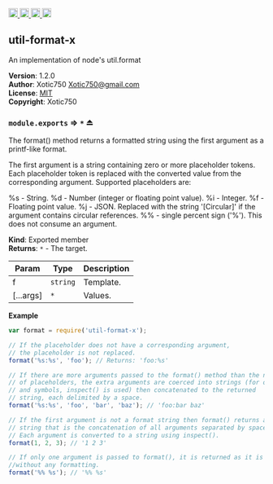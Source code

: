 <a href="https://travis-ci.org/Xotic750/util-format-x"
   title="Travis status">
<img
   src="https://travis-ci.org/Xotic750/util-format-x.svg?branch=master"
   alt="Travis status" height="18"/>
</a>
<a href="https://david-dm.org/Xotic750/util-format-x"
   title="Dependency status">
<img src="https://david-dm.org/Xotic750/util-format-x.svg"
   alt="Dependency status" height="18"/>
</a>
<a href="https://david-dm.org/Xotic750/util-format-x#info=devDependencies"
   title="devDependency status">
<img src="https://david-dm.org/Xotic750/util-format-x/dev-status.svg"
   alt="devDependency status" height="18"/>
</a>
<a href="https://badge.fury.io/js/util-format-x" title="npm version">
<img src="https://badge.fury.io/js/util-format-x.svg"
   alt="npm version" height="18"/>
</a>
<a name="module_util-format-x"></a>

## util-format-x
An implementation of node's util.format

**Version**: 1.2.0  
**Author**: Xotic750 <Xotic750@gmail.com>  
**License**: [MIT](&lt;https://opensource.org/licenses/MIT&gt;)  
**Copyright**: Xotic750  
<a name="exp_module_util-format-x--module.exports"></a>

### `module.exports` ⇒ <code>\*</code> ⏏
The format() method returns a formatted string using the first argument as a
printf-like format.

The first argument is a string containing zero or more placeholder tokens.
Each placeholder token is replaced with the converted value from the
corresponding argument. Supported placeholders are:

%s - String.
%d - Number (integer or floating point value).
%i - Integer.
%f - Floating point value.
%j - JSON. Replaced with the string '[Circular]' if the argument contains circular references.
%% - single percent sign ('%'). This does not consume an argument.

**Kind**: Exported member  
**Returns**: <code>\*</code> - The target.  

| Param | Type | Description |
| --- | --- | --- |
| f | <code>string</code> | Template. |
| [...args] | <code>\*</code> | Values. |

**Example**  
```js
var format = require('util-format-x');

// If the placeholder does not have a corresponding argument,
// the placeholder is not replaced.
format('%s:%s', 'foo'); // Returns: 'foo:%s'

// If there are more arguments passed to the format() method than the number
// of placeholders, the extra arguments are coerced into strings (for objects
// and symbols, inspect() is used) then concatenated to the returned
// string, each delimited by a space.
format('%s:%s', 'foo', 'bar', 'baz'); // 'foo:bar baz'

// If the first argument is not a format string then format() returns a
// string that is the concatenation of all arguments separated by spaces.
// Each argument is converted to a string using inspect().
format(1, 2, 3); // '1 2 3'

// If only one argument is passed to format(), it is returned as it is
//without any formatting.
format('%% %s'); // '%% %s'
```
